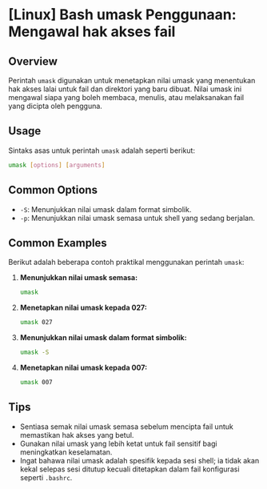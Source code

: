 # [Linux] Bash umask Penggunaan: Mengawal hak akses fail

## Overview
Perintah `umask` digunakan untuk menetapkan nilai umask yang menentukan hak akses lalai untuk fail dan direktori yang baru dibuat. Nilai umask ini mengawal siapa yang boleh membaca, menulis, atau melaksanakan fail yang dicipta oleh pengguna.

## Usage
Sintaks asas untuk perintah `umask` adalah seperti berikut:

```bash
umask [options] [arguments]
```

## Common Options
- `-S`: Menunjukkan nilai umask dalam format simbolik.
- `-p`: Menunjukkan nilai umask semasa untuk shell yang sedang berjalan.

## Common Examples
Berikut adalah beberapa contoh praktikal menggunakan perintah `umask`:

1. **Menunjukkan nilai umask semasa:**
   ```bash
   umask
   ```

2. **Menetapkan nilai umask kepada 027:**
   ```bash
   umask 027
   ```

3. **Menunjukkan nilai umask dalam format simbolik:**
   ```bash
   umask -S
   ```

4. **Menetapkan nilai umask kepada 007:**
   ```bash
   umask 007
   ```

## Tips
- Sentiasa semak nilai umask semasa sebelum mencipta fail untuk memastikan hak akses yang betul.
- Gunakan nilai umask yang lebih ketat untuk fail sensitif bagi meningkatkan keselamatan.
- Ingat bahawa nilai umask adalah spesifik kepada sesi shell; ia tidak akan kekal selepas sesi ditutup kecuali ditetapkan dalam fail konfigurasi seperti `.bashrc`.